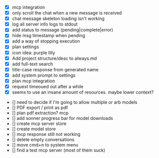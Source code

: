 - [x] mcp integration
- [x] only scroll the chat when a new message is received
- [x] chat message skeleton loading isn't working
- [x] log all server info logs to stdout
- [x] add status to message (pending|complete|error)
- [x] hide msg timestamp when pending
- [x] add a way of stopping execution
- [x] plan settings
- [x] icon idea: purple lilly
- [x] Add project structure/desc to always.md
- [x] add full-text search
- [x] title-case response from generated name
- [x] add system prompt to settings
- [x] plan mcp integration
- [x] request timeoued out after a while
- [x] seems to use an insane amount of resources. maybe lower context?
- [] need to decide if I'm going to allow multiple or arb models
- [] PDF export / print as pdf
- [] plan pdf extraction? mcp
- [] add sonner progress bar for model downloads
- [] create mcp server store
- [] create model store
- [] mcp response still not working
- [] delete empty conversations
- [] move cmd+n to system menu
- [] find a test mcp server (most of them suck)
